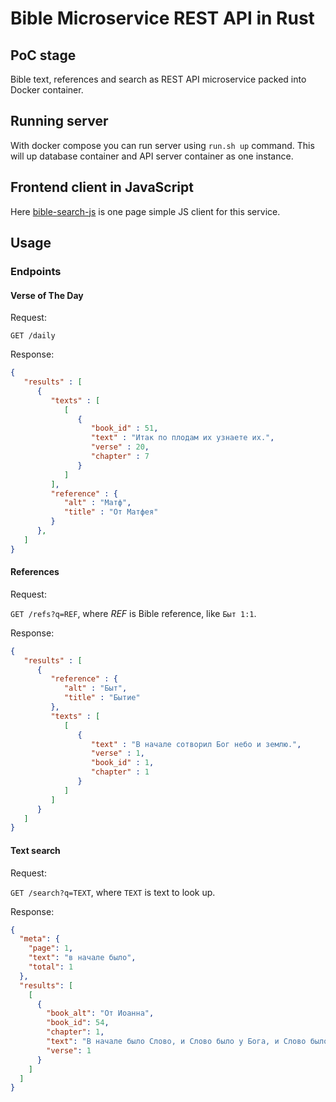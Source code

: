 # Bible Microservice REST API in Rust
## PoC stage

Bible text, references and search as REST API microservice packed into Docker container.

## Running server
With docker compose you can run server using `run.sh up` command.
This will up database container and API server container as one instance.

## Frontend client in JavaScript

Here [bible-search-js](https://github.com/avdyushin/bible-search-js) is one page simple JS client for this service.

## Usage
### Endpoints

#### Verse of The Day

Request:

`GET /daily`

Response:

```json
{
   "results" : [
      {
         "texts" : [
            [
               {
                  "book_id" : 51,
                  "text" : "Итак по плодам их узнаете их.",
                  "verse" : 20,
                  "chapter" : 7
               }
            ]
         ],
         "reference" : {
            "alt" : "Матф",
            "title" : "От Матфея"
         }
      },
   ]
}
```

#### References

Request:

`GET /refs?q=REF`,
where _REF_ is Bible reference, like `Быт 1:1`.

Response:

```json
{
   "results" : [
      {
         "reference" : {
            "alt" : "Быт",
            "title" : "Бытие"
         },
         "texts" : [
            [
               {
                  "text" : "В начале сотворил Бог небо и землю.",
                  "verse" : 1,
                  "book_id" : 1,
                  "chapter" : 1
               }
            ]
         ]
      }
   ]
}
```

#### Text search

Request:

`GET /search?q=TEXT`, where `TEXT` is text to look up.

Response:

```json
{
  "meta": {
    "page": 1,
    "text": "в начале было",
    "total": 1
  },
  "results": [
    [
      {
        "book_alt": "От Иоанна",
        "book_id": 54,
        "chapter": 1,
        "text": "В начале было Слово, и Слово было у Бога, и Слово было Бог.",
        "verse": 1
      }
    ]
  ]
}
```
